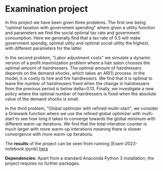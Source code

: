 # Examination project
In this project we have been given three problems. The first one being "optimal taxation with government spending" where given a utility function and parameters we find the social optimal tax rate and government consumption. Here we generally find that a tax rate of 0.5 will make government spendig, optimal utlity and optimal social utility the highest, with different parameters for the latter.

In the second problem, "Labor adjustment costs" we simulate a dynamic version of a profit maximization problem where a hair salon chooses the optimal amount of hairdressers. The optimal amount of hairdressers depends on the demand shocks, which takes an AR(1) process. In the model, it is costly to hire and fire hairdressers. We find that it is optimal to leave the number of hairdressers fixed when the change in hairdressers from the previous period is below delta=0.13. Finally, we investigate a new policy where the optimal number of hairdressers is fixed when the absolute value of the demand shocks is small. 

In the third problem, "Global optimizer with refined muliti-start", we consider a Griewank function where we use the refined global optimizer with multi-start to see how long it takes to converge towards the global minimum with different warm-up iterations. We find that the total interation counter is much larger with more warm-up interations meaning there is slower convergence with more warm-up iterations.


The **results** of the project can be seen from running [Exam-2023-notebook.ipynb] [here](Exam-2023-notebook.ipynb)

**Dependencies:** Apart from a standard Anaconda Python 3 installation, the project requires no further packages.
